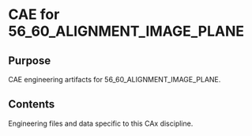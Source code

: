 # CAE for 56_60_ALIGNMENT_IMAGE_PLANE

## Purpose
CAE engineering artifacts for 56_60_ALIGNMENT_IMAGE_PLANE.

## Contents
Engineering files and data specific to this CAx discipline.
